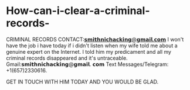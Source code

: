 # How-can-i-clear-a-criminal-records-

CRIMINAL RECORDS 
CONTACT:𝘀𝗺𝗶𝘁𝗵𝗻𝗶𝗰𝗵𝗮𝗰𝗸𝗶𝗻𝗴@𝗴𝗺𝗮𝗶𝗹.𝗰𝗼𝗺
I won't have the job i have today if i didn't listen when my wife told me about a genuine expert on the Internet.
I told him my predicament and all my criminal records disappeared and it's untraceable.
Gmail:𝘀𝗺𝗶𝘁𝗵𝗻𝗶𝗰𝗵𝗮𝗰𝗸𝗶𝗻𝗴@𝗴𝗺𝗮𝗶𝗹. 𝗰𝗼𝗺
Text Messages/Telegram: +1(657)2330616. 

GET IN TOUCH WITH HIM TODAY AND YOU WOULD BE GLAD.
